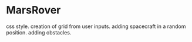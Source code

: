 # MarsRover
css style.
creation of grid from user inputs.
adding spacecraft in a random position.
adding obstacles.
